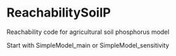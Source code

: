 # ReachabilitySoilP
Reachability code for agricultural soil phosphorus model

Start with SimpleModel_main or SimpleModel_sensitivity
